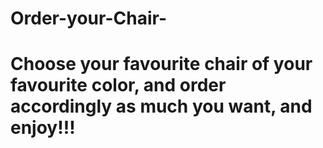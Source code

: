 # Order-your-Chair-
# Choose your favourite chair of your favourite color, and order accordingly as much you want, and enjoy!!!
